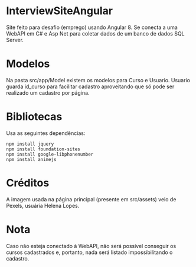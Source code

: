 # InterviewSiteAngular  
  
Site feito para desafio (emprego) usando Angular 8. Se conecta a uma WebAPI em C# e Asp Net para coletar dados de um banco de dados SQL Server.  
  
# Modelos  
  
Na pasta src/app/Model existem os modelos para Curso e Usuario. Usuario guarda id_curso para facilitar cadastro
aproveitando que só pode ser realizado um cadastro por página.
  
# Bibliotecas  
  
Usa as seguintes dependências:  
  
```
npm install jquery  
npm install foundation-sites  
npm install google-libphonenumber  
npm install animejs  
```
  
# Créditos  
  
A imagem usada na página principal (presente em src/assets) veio de Pexels, usuária Helena Lopes.  
  
# Nota
  
Caso não esteja conectado à WebAPI, não será possível conseguir os cursos cadastrados e, portanto, nada será listado 
impossibilitando o cadastro.
